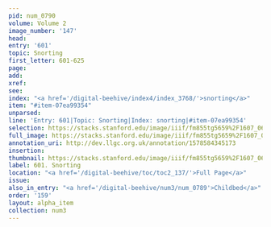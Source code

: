 ```yaml
---
pid: num_0790
volume: Volume 2
image_number: '147'
head: 
entry: '601'
topic: Snorting
first_letter: 601-625
page: 
add: 
xref: 
see: 
index: "<a href='/digital-beehive/index4/index_3768/'>snorting</a>"
item: "#item-07ea99354"
unparsed: 
line: 'Entry: 601|Topic: Snorting|Index: snorting|#item-07ea99354'
selection: https://stacks.stanford.edu/image/iiif/fm855tg5659%2F1607_0614/466,3572,2422,157/full/0/default.jpg
full_image: https://stacks.stanford.edu/image/iiif/fm855tg5659%2F1607_0614/full/full/0/default.jpg
annotation_uri: http://dev.llgc.org.uk/annotation/1578584345173
insertion: 
thumbnail: https://stacks.stanford.edu/image/iiif/fm855tg5659%2F1607_0614/466,3572,600,180/250,/0/default.jpg
label: 601. Snorting
location: "<a href='/digital-beehive/toc/toc2_137/'>Full Page</a>"
issue: 
also_in_entry: "<a href='/digital-beehive/num3/num_0789'>Childbed</a>"
order: '159'
layout: alpha_item
collection: num3
---
```


